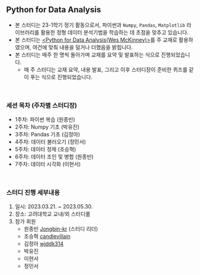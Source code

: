 ## Python for Data Analysis
- 본 스터디는 23-1학기 정기 활동으로서, 파이썬과 `Numpy`, `Pandas`, `Matplotlib` 라이브러리를 활용한 정형 데이터 분석기법을 학습하는 데 초점을 맞추고 있습니다.
- 본 스터디는 [<Python for Data Analysis(Wes McKinney)>](https://product.kyobobook.co.kr/detail/S000001810160)를 주 교재로 활용하였으며, 여건에 맞춰 내용을 덜거나 더했음을 밝힙니다.
- 본 스터디는 매주 한 명씩 돌아가며 교재를 요약 및 발표하는 식으로 진행되었습니다.
  - 매 주 스터디는 교재 요약, 내용 발표, 그리고 이후 스터디장이 준비한 퀴즈를 같이 푸는 식으로 진행되었습니다.

<br>

### 세션 목차 (주차별 스터디장)
- 1주차: 파이썬 복습 (원종빈)
- 2주차: Numpy 기초 (박유진)
- 3주차: Pandas 기초 (김정아)
- 4주차: 데이터 불러오기 (정민서)
- 5주차: 데이터 정제 (조승혁)
- 6주차: 데이터 조인 및 병합 (원종빈)
- 7주차: 데이터 시각화 (이현서)

<br>

### 스터디 진행 세부내용
1. 일시: 2023.03.21. ~ 2023.05.30.
2. 장소: 고려대학교 교내/외 스터디룸
3. 참가 회원
   - 원종빈 [Jongbin-kr](https://github.com/Jongbin-kr) (스터디 리더)
   - 조승혁 [candlevillain](https://github.com/candlevillain)
   - 김정아 [wjddk314](https://github.com/wjddk314)
   - 박유진
   - 이현서
   - 정민서
